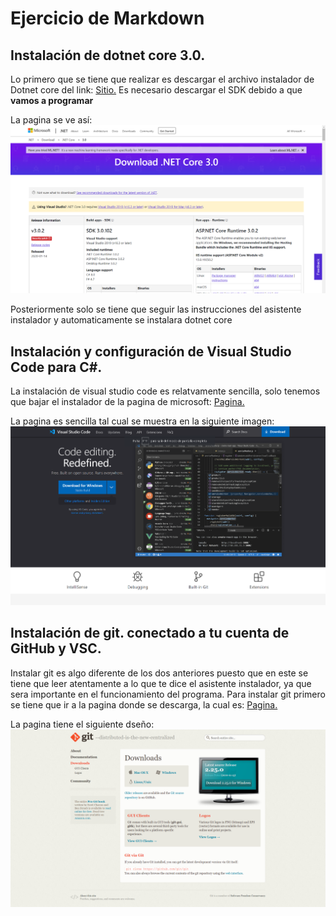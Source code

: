 
# Ejercicio de Markdown

## Instalación de dotnet core 3.0.
Lo primero que se tiene que realizar
es descargar el archivo instalador de Dotnet core
del link: 
[Sitio.](https://dotnet.microsoft.com/download/dotnet-core/3.0)
Es necesario descargar el SDK debido a que **vamos a programar**

La pagina se ve así:
![Imagen](https://github.com/FutureOfOrlando/POO/blob/master/img/Captura.PNG "Imagen del sitio")


Posteriormente solo se tiene que seguir las instrucciones del asistente instalador y automaticamente se instalara dotnet core




## Instalación y configuración de Visual Studio Code para C#.
La instalación de visual studio code es relatvamente sencilla,
solo tenemos que bajar el instalador de la pagina de microsoft:
[Pagina.](https://code.visualstudio.com/)

La pagina es sencilla tal cual se muestra en la siguiente imagen:
![Imagen](https://github.com/FutureOfOrlando/POO/blob/master/img/Captura2.PNG "Imagen del sitio")


## Instalación de git. conectado a tu cuenta de GitHub y VSC.
Instalar git es algo diferente de los dos anteriores puesto que en este se tiene que leer atentamente a lo que te dice el asistente instalador, ya que sera importante en el funcionamiento del programa. Para instalar git primero se tiene que ir a la pagina donde se descarga, la cual es:
[Pagina.](https://git-scm.com/downloads)

La pagina tiene el siguiente dseño:
![Imagen](https://github.com/FutureOfOrlando/POO/blob/master/img/Captura3.PNG "Imagen del sitio")

